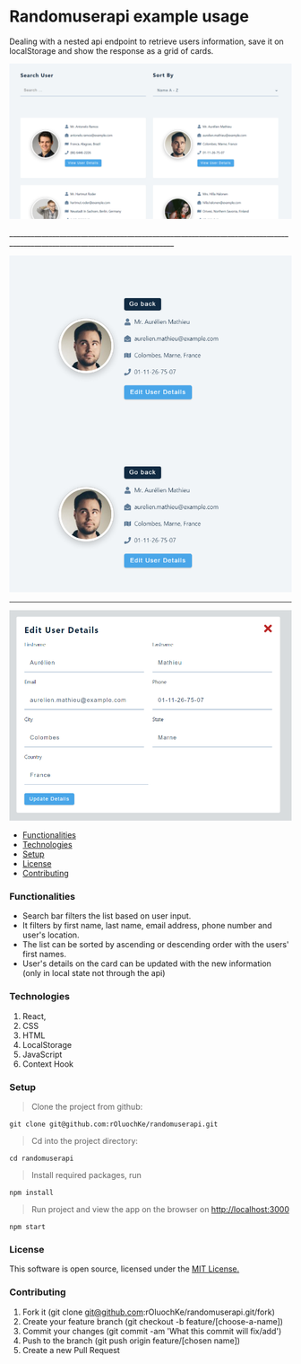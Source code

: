 # Randomuserapi example usage

Dealing with a nested api endpoint to retrieve users information, save it on localStorage and show the response as a grid of cards.

<p align="center">
  <img src="/screenshots/image-one.png" width="800" title="image one">
</p>
____________________________________________________________________________________________________________________________

  <img align="center" src="screenshots/image-two.png" width="800"> ![](screenshots/image-two.png)
__________________________________________________________________________________________________________________________________

<p align="center">
  <img src="screenshots/image-three.png" width="800" title="image three">
</p>

- [Functionalities](#functionalities)
- [Technologies](#technologies)
- [Setup](#setup)
- [License](#license)
- [Contributing](#contributing)

<a id="functionalities"></a>

### Functionalities

- Search bar filters the list based on user input.
- It filters by first name, last name, email address, phone number and user's location.
- The list can be sorted by ascending or descending order with the users' first names.
- User's details on the card can be updated with the new information (only in local state not through the api)

<a id="technologies"></a>

### Technologies

1. React,
2. CSS
3. HTML
4. LocalStorage
5. JavaScript
6. Context Hook

<a id="setup"></a>

### Setup

> Clone the project from github:

```
git clone git@github.com:rOluochKe/randomuserapi.git
```

> Cd into the project directory:

```
cd randomuserapi
```

> Install required packages, run

```
npm install
```

> Run project and view the app on the browser on [http://localhost:3000](http://localhost:3000)

```
npm start
```

<a id="license"></a>

### License

This software is open source, licensed under the [MIT License.](LICENSE)

<a id="contributing"></a>

### Contributing

1. Fork it (git clone git@github.com:rOluochKe/randomuserapi.git/fork)
2. Create your feature branch (git checkout -b feature/[choose-a-name])
3. Commit your changes (git commit -am 'What this commit will fix/add')
4. Push to the branch (git push origin feature/[chosen name])
5. Create a new Pull Request
